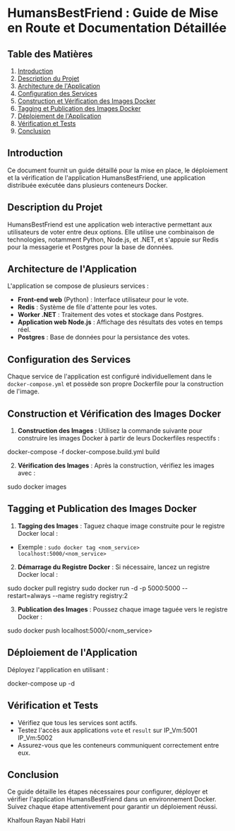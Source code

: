 # HumansBestFriend : Guide de Mise en Route et Documentation Détaillée

## Table des Matières

1. [Introduction](#introduction)
2. [Description du Projet](#description-du-projet)
3. [Architecture de l'Application](#architecture-de-lapplication)
4. [Configuration des Services](#configuration-des-services)
5. [Construction et Vérification des Images Docker](#construction-et-vérification-des-images-docker)
6. [Tagging et Publication des Images Docker](#tagging-et-publication-des-images-docker)
7. [Déploiement de l'Application](#déploiement-de-lapplication)
8. [Vérification et Tests](#vérification-et-tests)
9. [Conclusion](#conclusion)

## Introduction

Ce document fournit un guide détaillé pour la mise en place, le déploiement et la vérification de l'application HumansBestFriend, une application distribuée exécutée dans plusieurs conteneurs Docker.

## Description du Projet

HumansBestFriend est une application web interactive permettant aux utilisateurs de voter entre deux options. Elle utilise une combinaison de technologies, notamment Python, Node.js, et .NET, et s'appuie sur Redis pour la messagerie et Postgres pour la base de données.

## Architecture de l'Application

L'application se compose de plusieurs services :

- **Front-end web** (Python) : Interface utilisateur pour le vote.
- **Redis** : Système de file d'attente pour les votes.
- **Worker .NET** : Traitement des votes et stockage dans Postgres.
- **Application web Node.js** : Affichage des résultats des votes en temps réel.
- **Postgres** : Base de données pour la persistance des votes.

## Configuration des Services

Chaque service de l'application est configuré individuellement dans le `docker-compose.yml` et possède son propre Dockerfile pour la construction de l'image.

## Construction et Vérification des Images Docker

1. **Construction des Images** :
   Utilisez la commande suivante pour construire les images Docker à partir de leurs Dockerfiles respectifs :


docker-compose -f docker-compose.build.yml build

2. **Vérification des Images** :
Après la construction, vérifiez les images avec :


sudo docker images


## Tagging et Publication des Images Docker

1. **Tagging des Images** :
Taguez chaque image construite pour le registre Docker local :
- Exemple : `sudo docker tag <nom_service> localhost:5000/<nom_service>`

2. **Démarrage du Registre Docker** :
Si nécessaire, lancez un registre Docker local :

sudo docker pull registry
sudo docker run -d -p 5000:5000 --restart=always --name registry registry:2


3. **Publication des Images** :
Poussez chaque image taguée vers le registre Docker :


sudo docker push localhost:5000/<nom_service>


## Déploiement de l'Application

Déployez l'application en utilisant :

docker-compose up -d


## Vérification et Tests

- Vérifiez que tous les services sont actifs.
- Testez l'accès aux applications `vote` et `result` sur IP_Vm:5001  IP_Vm:5002
- Assurez-vous que les conteneurs communiquent correctement entre eux.

## Conclusion

Ce guide détaille les étapes nécessaires pour configurer, déployer et vérifier l'application HumansBestFriend dans un environnement Docker. Suivez chaque étape attentivement pour garantir un déploiement réussi.


Khalfoun Rayan
Nabil Hatri

